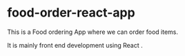 # food-order-react-app

This is a Food ordering App where we can order food items.

It is mainly front end development using React .
